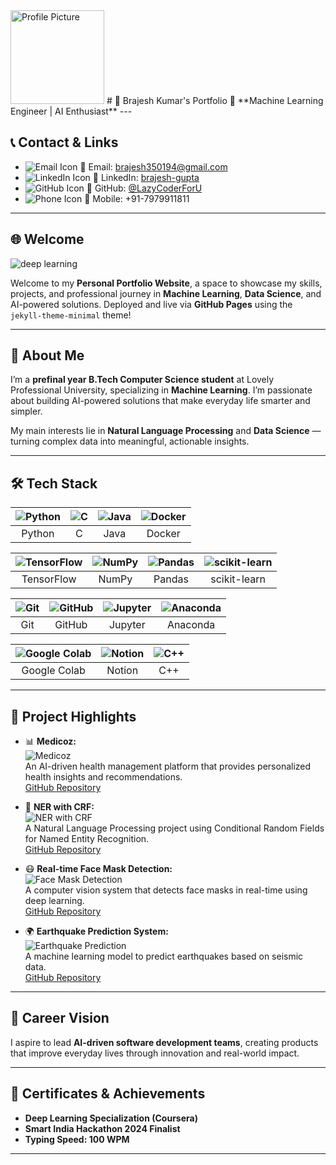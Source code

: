 <img src="assets/images/profile.jpg" alt="Profile Picture" width="150" height="150">
# 🌟 Brajesh Kumar's Portfolio 🌟  
**Machine Learning Engineer | AI Enthusiast** 
---

## 📞 Contact & Links  
- ![Email Icon](assets/images/gmail.png) 📧 Email: [brajesh350194@gmail.com](mailto:brajesh350194@gmail.com)  
- ![LinkedIn Icon](assets/images/linkedin.png) 💼 LinkedIn: [brajesh-gupta](https://linkedin.com/in/brajesh-gupta)  
- ![GitHub Icon](assets/images/github.png) 🐙 GitHub: [@LazyCoderForU](https://github.com/LazyCoderForU)  
- ![Phone Icon](assets/images/phone.jpeg) 📱 Mobile: +91-7979911811  

---

## 🌐 Welcome  

![deep learning](assets/images/deeplearning.avif)

Welcome to my **Personal Portfolio Website**, a space to showcase my skills, projects, and professional journey in **Machine Learning**, **Data Science**, and AI-powered solutions. 
Deployed and live via **GitHub Pages** using the `jekyll-theme-minimal` theme!  

---


## 📌 About Me  

I’m a **prefinal year B.Tech Computer Science student** at Lovely Professional University, specializing in **Machine Learning**. I’m passionate about building AI-powered solutions that make everyday life smarter and simpler.

My main interests lie in **Natural Language Processing** and **Data Science** — turning complex data into meaningful, actionable insights.  

---

## 🛠️ Tech Stack  

| ![Python](assets/images/python.jpg) | ![C](assets/images/c.png) | ![Java](assets/images/java.png) | ![Docker](assets/images/docker.png) |  
|:----------------:|:--------------:|:-------------:|:----------------:|
| Python | C | Java | Docker |

| ![TensorFlow](assets/images/tensorflow.png) | ![NumPy](assets/images/numpy.png) | ![Pandas](assets/images/pandas.png) | ![scikit-learn](assets/images/sk%20learn.png) |
|:----------------:|:--------------:|:--------------:|:------------------:|
| TensorFlow | NumPy | Pandas | scikit-learn |

| ![Git](assets/images/git.png) | ![GitHub](assets/images/github.png) | ![Jupyter](assets/images/jupyter.png) | ![Anaconda](assets/images/anaconda.png) |
|:---------------:|:----------------:|:----------------:|:------------------:|
| Git | GitHub | Jupyter | Anaconda |

| ![Google Colab](assets/images/colab.png) | ![Notion](assets/images/notion.png) | ![C++](assets/images/ISO_C++_Logo.svg.png) |
|:-----------------:|:-----------------:|:----------------------:|
| Google Colab | Notion | C++ |

---

## 📂 Project Highlights  

- 📊 **Medicoz:**  
  ![Medicoz](assets/images/medicos.jpg)  
  An AI-driven health management platform that provides personalized health insights and recommendations.  
  [GitHub Repository](https://github.com/yourusername/medicoz)

- 📝 **NER with CRF:**  
  ![NER with CRF](assets\images\medicos.jpg)  
  A Natural Language Processing project using Conditional Random Fields for Named Entity Recognition.  
  [GitHub Repository](https://github.com/yourusername/ner-with-crf)

- 😷 **Real-time Face Mask Detection:**  
  ![Face Mask Detection](assets/images/face_mask.jpg)  
  A computer vision system that detects face masks in real-time using deep learning.  
  [GitHub Repository](https://github.com/yourusername/face_mask-detection)

- 🌍 **Earthquake Prediction System:**  
  ![Earthquake Prediction](assets/images/earthquake.jpeg)  
  A machine learning model to predict earthquakes based on seismic data.  
  [GitHub Repository](https://github.com/yourusername/earthquake-prediction)

---

## 🚀 Career Vision  

I aspire to lead **AI-driven software development teams**, creating products that improve everyday lives through innovation and real-world impact.

---

## 📜 Certificates & Achievements  

- **Deep Learning Specialization (Coursera)**  
- **Smart India Hackathon 2024 Finalist**  
- **Typing Speed: 100 WPM**

---
